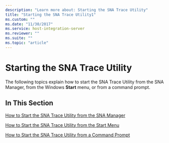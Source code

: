 ```yaml
---
description: "Learn more about: Starting the SNA Trace Utility"
title: "Starting the SNA Trace Utility1"
ms.custom: ""
ms.date: "11/30/2017"
ms.service: host-integration-server
ms.reviewer: ""
ms.suite: ""
ms.topic: "article"
---
```

# Starting the SNA Trace Utility
The following topics explain how to start the SNA Trace Utility from the SNA Manager, from the Windows **Start** menu, or from a command prompt.  
  
## In This Section  
 [How to Start the SNA Trace Utility from the SNA Manager](../core/how-to-start-the-sna-trace-utility-from-the-sna-manager1.md)  
  
 [How to Start the SNA Trace Utility from the Start Menu](../core/how-to-start-the-sna-trace-utility-from-the-start-menu2.md)  
  
 [How to Start the SNA Trace Utility from a Command Prompt](../core/how-to-start-the-sna-trace-utility-from-a-command-prompt1.md)
